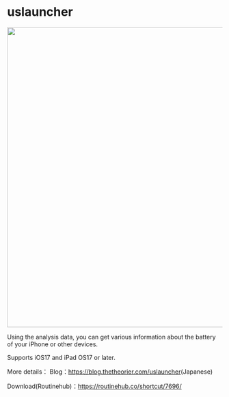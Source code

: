 # uslauncher
<p style="align="center"><img src="https://cdn-ak.f.st-hatena.com/images/fotolife/t/thetheorier/20220321/20220321093158.png" width="700"   /></p>
Using the analysis data, you can get various information about the battery of your iPhone or other devices.

Supports iOS17 and iPad OS17 or later.

More details：
  Blog：<a href="https://blog.thetheorier.com/uslauncher">https://blog.thetheorier.com/uslauncher</a>(Japanese)
  
  Download(Routinehub)：<a href="https://routinehub.co/shortcut/7696/">https://routinehub.co/shortcut/7696/</a>
